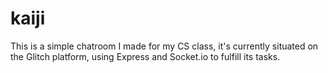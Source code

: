 # kaiji
This is a simple chatroom I made for my CS class, it's currently situated on the Glitch platform, using Express and Socket.io to fulfill its tasks.

